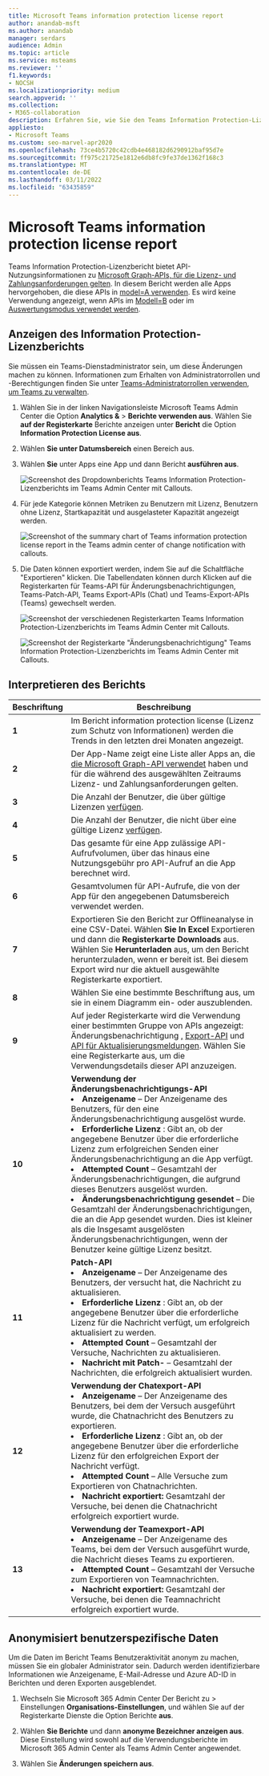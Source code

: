 ```yaml
---
title: Microsoft Teams information protection license report
author: anandab-msft
ms.author: anandab
manager: serdars
audience: Admin
ms.topic: article
ms.service: msteams
ms.reviewer: ''
f1.keywords:
- NOCSH
ms.localizationpriority: medium
search.appverid: ''
ms.collection:
- M365-collaboration
description: Erfahren Sie, wie Sie den Teams Information Protection-Lizenzbericht im Microsoft Teams Admin Center verwenden, um zu sehen, wie Apps in Ihrer Organisation Abonnement-APIs für Änderungsbenachrichtigungsereignisse verwenden.
appliesto:
- Microsoft Teams
ms.custom: seo-marvel-apr2020
ms.openlocfilehash: 73ce4b5720c42cdb4e468182d6290912baf95d7e
ms.sourcegitcommit: ff975c21725e1812e6db8fc9fe37de1362f168c3
ms.translationtype: MT
ms.contentlocale: de-DE
ms.lasthandoff: 03/11/2022
ms.locfileid: "63435859"
---
```

# <a name="microsoft-teams-information-protection-license-report"></a>Microsoft Teams information protection license report


Teams Information Protection-Lizenzbericht bietet API-Nutzungsinformationen zu [Microsoft Graph-APIs, für die Lizenz- und Zahlungsanforderungen gelten](/graph/teams-licenses). In diesem Bericht werden alle Apps hervorgehoben, die diese APIs in [model=A verwenden](/graph/teams-licenses#modela-requirements). Es wird keine Verwendung angezeigt, wenn APIs im [Modell=B](/graph/teams-licenses#modelb-requirements) oder im [Auswertungsmodus verwendet werden](/graph/teams-licenses#evaluation-mode-default-requirements). 


## <a name="view-the-information-protection-license-report"></a>Anzeigen des Information Protection-Lizenzberichts

Sie müssen ein Teams-Dienstadministrator sein, um diese Änderungen machen zu können. Informationen zum Erhalten von Administratorrollen und -Berechtigungen finden Sie unter [Teams-Administratorrollen verwenden, um Teams zu verwalten](../using-admin-roles.md).

1. Wählen Sie in der linken Navigationsleiste Microsoft Teams Admin Center die Option **Analytics &** >  **Berichte verwenden aus**. Wählen Sie **auf der Registerkarte** Berichte anzeigen unter **Bericht** die Option **Information Protection License aus**.
2. Wählen **Sie unter Datumsbereich** einen Bereich aus.
3. Wählen **Sie** unter Apps eine App und dann Bericht **ausführen aus**.

    ![Screenshot des Dropdownberichts Teams Information Protection-Lizenzberichts im Teams Admin Center mit Callouts.](../media/teams-info-protection-license-report-dropdown-with-callouts.png "Screenshot des Dropdownberichts Teams Information Protection-Lizenzberichts im Teams Admin Center mit Callouts.")

4. Für jede Kategorie können Metriken zu Benutzern mit Lizenz, Benutzern ohne Lizenz, Startkapazität und ausgelasteter Kapazität angezeigt werden. 

    ![Screenshot of the summary chart of Teams information protection license report in the Teams admin center of change notification with callouts.](../media/teams-info-protection-license-report-chart-with-callouts.png "Screenshot of the summary chart of Teams information protection license report in the Teams admin center of change notification with callouts.")

5. Die Daten können exportiert werden, indem Sie auf die Schaltfläche "Exportieren" klicken. Die Tabellendaten können durch Klicken auf die Registerkarten für Teams-API für Änderungsbenachrichtigungen, Teams-Patch-API, Teams Export-APIs (Chat) und Teams-Export-APIs (Teams) gewechselt werden. 

    ![Screenshot der verschiedenen Registerkarten Teams Information Protection-Lizenzberichts im Teams Admin Center mit Callouts.](../media/teams-info-protection-license-report-legend-tabs-with-callouts.png "Screenshot der verschiedenen Registerkarten Teams Information Protection-Lizenzberichts im Teams Admin Center mit Callouts.")

    ![Screenshot der Registerkarte "Änderungsbenachrichtigung" Teams Information Protection-Lizenzberichts im Teams Admin Center mit Callouts.](../media/teams-info-protection-license-report-change-notification-with-callouts.png "Screenshot der Registerkarte &quot;Änderungsbenachrichtigung&quot; Teams Information Protection-Lizenzberichts im Teams Admin Center mit Callouts.")


## <a name="interpret-the-report"></a>Interpretieren des Berichts

|Beschriftung |Beschreibung  |
|--------|-------------|
|**1**   |Im Bericht information protection license (Lizenz zum Schutz von Informationen) werden die Trends in den letzten drei Monaten angezeigt. |
|**2**   |Der App-Name zeigt eine Liste aller Apps an, die [die Microsoft Graph-API verwendet](/graph/teams-licenses) haben und für die während des ausgewählten Zeitraums Lizenz- und Zahlungsanforderungen gelten.|
|**3**   |Die Anzahl der Benutzer, die über gültige Lizenzen [verfügen](/graph/teams-licenses#required-licenses-for-modela).  |
|**4**   |Die Anzahl der Benutzer, die nicht über eine gültige Lizenz [verfügen](/graph/teams-licenses#required-licenses-for-modela).  |
|**5**   |Das gesamte für eine App zulässige API-Aufrufvolumen, über das hinaus eine Nutzungsgebühr pro API-Aufruf an die App berechnet wird. |
|**6**   |Gesamtvolumen für API-Aufrufe, die von der App für den angegebenen Datumsbereich verwendet werden. |
|**7**   |Exportieren Sie den Bericht zur Offlineanalyse in eine CSV-Datei. Wählen **Sie In Excel** Exportieren und dann die **Registerkarte Downloads** aus. Wählen Sie **Herunterladen** aus, um den Bericht herunterzuladen, wenn er bereit ist. Bei diesem Export wird nur die aktuell ausgewählte Registerkarte exportiert.|
|**8**   |Wählen Sie eine bestimmte Beschriftung aus, um sie in einem Diagramm ein- oder auszublenden. |
|**9**   |Auf jeder Registerkarte wird die Verwendung einer bestimmten Gruppe von APIs angezeigt: Änderungsbenachrichtigung [,](/graph/api/resources/webhooks) [Export-API](/microsoftteams/export-teams-content) und [API für Aktualisierungsmeldungen](/graph/api/message-update). Wählen Sie eine Registerkarte aus, um die Verwendungsdetails dieser API anzuzeigen. |
|**10**   |**Verwendung der Änderungsbenachrichtigungs-API**<li>**Anzeigename** – Der Anzeigename des Benutzers, für den eine Änderungsbenachrichtigung ausgelöst wurde.</li><li>**Erforderliche Lizenz** : Gibt an, ob der angegebene Benutzer über die erforderliche Lizenz zum erfolgreichen Senden einer Änderungsbenachrichtigung an die App verfügt.</li><li>**Attempted Count** – Gesamtzahl der Änderungsbenachrichtigungen, die aufgrund dieses Benutzers ausgelöst wurden.</li><li>**Änderungsbenachrichtigung gesendet** – Die Gesamtzahl der Änderungsbenachrichtigungen, die an die App gesendet wurden. Dies ist kleiner als die Insgesamt ausgelösten Änderungsbenachrichtigungen, wenn der Benutzer keine gültige Lizenz besitzt.</li>|
|**11**|**Patch-API**<li>**Anzeigename** – Der Anzeigename des Benutzers, der versucht hat, die Nachricht zu aktualisieren.</li> <li>**Erforderliche Lizenz** : Gibt an, ob der angegebene Benutzer über die erforderliche Lizenz für die Nachricht verfügt, um erfolgreich aktualisiert zu werden.</li><li>**Attempted Count** – Gesamtzahl der Versuche, Nachrichten zu aktualisieren.</li><li>**Nachricht mit Patch-** – Gesamtzahl der Nachrichten, die erfolgreich aktualisiert wurden.</li>|
|**12**|**Verwendung der Chatexport-API**<li>**Anzeigename** – Der Anzeigename des Benutzers, bei dem der Versuch ausgeführt wurde, die Chatnachricht des Benutzers zu exportieren.</li><li>**Erforderliche Lizenz** : Gibt an, ob der angegebene Benutzer über die erforderliche Lizenz für den erfolgreichen Export der Nachricht verfügt.</li><li>**Attempted Count** – Alle Versuche zum Exportieren von Chatnachrichten.</li><li>**Nachricht exportiert:** Gesamtzahl der Versuche, bei denen die Chatnachricht erfolgreich exportiert wurde.</li> |
|**13**|**Verwendung der Teamexport-API**<li>**Anzeigename** – Der Anzeigename des Teams, bei dem der Versuch ausgeführt wurde, die Nachricht dieses Teams zu exportieren.</li><li>**Attempted Count** – Gesamtzahl der Versuche zum Exportieren von Teamnachrichten.</li><li>**Nachricht exportiert:** Gesamtzahl der Versuche, bei denen die Teamnachricht erfolgreich exportiert wurde.</li> |


## <a name="make-the-user-specific-data-anonymous"></a>Anonymisiert benutzerspezifische Daten

Um die Daten im Bericht Teams Benutzeraktivität anonym zu machen, müssen Sie ein globaler Administrator sein. Dadurch werden identifizierbare Informationen wie Anzeigename, E-Mail-Adresse und Azure AD-ID in Berichten und deren Exporten ausgeblendet.

1. Wechseln Sie Microsoft 365 Admin Center Der Bericht zu  \> Einstellungen **Organisations-Einstellungen**, und wählen Sie auf der Registerkarte Dienste die Option  Berichte **aus**.
    
2. Wählen **Sie Berichte** und dann **anonyme Bezeichner anzeigen aus**. Diese Einstellung wird sowohl auf die Verwendungsberichte im Microsoft 365 Admin Center als Teams Admin Center angewendet.
  
3. Wählen Sie **Änderungen speichern aus**.
